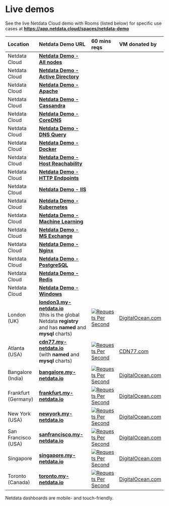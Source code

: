 <!--
title: "Live demos"
date: 2020-03-26
custom_edit_url: https://github.com/netdata/netdata/edit/master/docs/Demo-Sites.md
sidebar_label: "Live demos"
learn_status: "Published"
learn_topic_type: "Getting started"
learn_rel_path: "Getting started"
sidebar_position: "90"
-->
# Live demos

See the live Netdata Cloud demo with Rooms (listed below) for specific use cases at **https://app.netdata.cloud/spaces/netdata-demo**

| Location            | Netdata Demo URL                                                                                                                              | 60 mins reqs                                                                                                                                                                                                                                                 | VM donated by                                      |
| :------------------ | :-------------------------------------------------------------------------------------------------------------------------------------------- | :------------------------------------------------------------------------------------------------------------------------------------------------------------------------------------------------------------------------------------------------------------| :------------------------------------------------- |
| Netdata Cloud       | **[Netdata Demo - All nodes](https://app.netdata.cloud/spaces/netdata-demo/rooms/all-nodes/overview)** |||
| Netdata Cloud       | **[Netdata Demo - Active Directory](https://app.netdata.cloud/spaces/netdata-demo/rooms/active-directory/overview)** |||
| Netdata Cloud       | **[Netdata Demo - Apache](https://app.netdata.cloud/spaces/netdata-demo/rooms/apache/overview)** |||
| Netdata Cloud       | **[Netdata Demo - Cassandra](https://app.netdata.cloud/spaces/netdata-demo/rooms/cassandra/overview)** |||
| Netdata Cloud       | **[Netdata Demo - CoreDNS](https://app.netdata.cloud/spaces/netdata-demo/rooms/coredns/overview)** |||
| Netdata Cloud       | **[Netdata Demo - DNS Query](https://app.netdata.cloud/spaces/netdata-demo/rooms/dns-query/overview)** |||
| Netdata Cloud       | **[Netdata Demo - Docker](https://app.netdata.cloud/spaces/netdata-demo/rooms/docker/overview)** |||
| Netdata Cloud       | **[Netdata Demo - Host Reachability](https://app.netdata.cloud/spaces/netdata-demo/rooms/host-reachability/overview)** |||
| Netdata Cloud       | **[Netdata Demo - HTTP Endpoints](https://app.netdata.cloud/spaces/netdata-demo/rooms/http-endpoints/overview)** |||
| Netdata Cloud       | **[Netdata Demo - IIS](https://app.netdata.cloud/spaces/netdata-demo/rooms/iis/overview)** |||
| Netdata Cloud       | **[Netdata Demo - Kubernetes](https://app.netdata.cloud/spaces/netdata-demo/rooms/kubernetes/kubernetes)** |||
| Netdata Cloud       | **[Netdata Demo - Machine Learning](https://app.netdata.cloud/spaces/netdata-demo/rooms/machine-learning/overview)** |||
| Netdata Cloud       | **[Netdata Demo - MS Exchange](https://app.netdata.cloud/spaces/netdata-demo/rooms/ms-exchange/overview)** |||
| Netdata Cloud       | **[Netdata Demo - Nginx](https://app.netdata.cloud/spaces/netdata-demo/rooms/nginx/overview)** |||
| Netdata Cloud       | **[Netdata Demo - PostgreSQL](https://app.netdata.cloud/spaces/netdata-demo/rooms/postgresql/overview)** |||
| Netdata Cloud       | **[Netdata Demo - Redis](https://app.netdata.cloud/spaces/netdata-demo/rooms/redis/overview)** |||
| Netdata Cloud       | **[Netdata Demo - Windows](https://app.netdata.cloud/spaces/netdata-demo/rooms/windows/overview)** |||
| London (UK)         | **[london3.my-netdata.io](https://london3.my-netdata.io)**<br/>(this is the global Netdata **registry** and has **named** and **mysql** charts) | [![Requests Per Second](https://london3.my-netdata.io/api/v1/badge.svg?chart=netdata.requests&dimensions=requests&after=-3600&options=unaligned&group=sum&label=reqs&units=empty&value_color=blue&precision=0&v42)](https://london3.my-netdata.io)             | [DigitalOcean.com](https://m.do.co/c/83dc9f941745) |
| Atlanta (USA)       | **[cdn77.my-netdata.io](https://cdn77.my-netdata.io)**<br/>(with **named** and **mysql** charts)                                              | [![Requests Per Second](https://cdn77.my-netdata.io/api/v1/badge.svg?chart=netdata.requests&dimensions=requests&after=-3600&options=unaligned&group=sum&label=reqs&units=empty&value_color=blue&precision=0&v42)](https://cdn77.my-netdata.io)               | [CDN77.com](https://www.cdn77.com/)                |
| Bangalore (India)   | **[bangalore.my-netdata.io](https://bangalore.my-netdata.io)**                                                                                | [![Requests Per Second](https://bangalore.my-netdata.io/api/v1/badge.svg?chart=netdata.requests&dimensions=requests&after=-3600&options=unaligned&group=sum&label=reqs&units=empty&value_color=blue&precision=0&v42)](https://bangalore.my-netdata.io)       | [DigitalOcean.com](https://m.do.co/c/83dc9f941745) |
| Frankfurt (Germany) | **[frankfurt.my-netdata.io](https://frankfurt.my-netdata.io)**                                                                                | [![Requests Per Second](https://frankfurt.my-netdata.io/api/v1/badge.svg?chart=netdata.requests&dimensions=requests&after=-3600&options=unaligned&group=sum&label=reqs&units=empty&value_color=blue&precision=0&v42)](https://frankfurt.my-netdata.io)       | [DigitalOcean.com](https://m.do.co/c/83dc9f941745) |
| New York (USA)      | **[newyork.my-netdata.io](https://newyork.my-netdata.io)**                                                                                    | [![Requests Per Second](https://newyork.my-netdata.io/api/v1/badge.svg?chart=netdata.requests&dimensions=requests&after=-3600&options=unaligned&group=sum&label=reqs&units=empty&value_color=blue&precision=0&v42)](https://newyork.my-netdata.io)           | [DigitalOcean.com](https://m.do.co/c/83dc9f941745) |
| San Francisco (USA) | **[sanfrancisco.my-netdata.io](https://sanfrancisco.my-netdata.io)**                                                                          | [![Requests Per Second](https://sanfrancisco.my-netdata.io/api/v1/badge.svg?chart=netdata.requests&dimensions=requests&after=-3600&options=unaligned&group=sum&label=reqs&units=empty&value_color=blue&precision=0&v42)](https://sanfrancisco.my-netdata.io) | [DigitalOcean.com](https://m.do.co/c/83dc9f941745) |
| Singapore           | **[singapore.my-netdata.io](https://singapore.my-netdata.io)**                                                                                | [![Requests Per Second](https://singapore.my-netdata.io/api/v1/badge.svg?chart=netdata.requests&dimensions=requests&after=-3600&options=unaligned&group=sum&label=reqs&units=empty&value_color=blue&precision=0&v42)](https://singapore.my-netdata.io)       | [DigitalOcean.com](https://m.do.co/c/83dc9f941745) |
| Toronto (Canada)    | **[toronto.my-netdata.io](https://toronto.my-netdata.io)**                                                                                    | [![Requests Per Second](https://toronto.my-netdata.io/api/v1/badge.svg?chart=netdata.requests&dimensions=requests&after=-3600&options=unaligned&group=sum&label=reqs&units=empty&value_color=blue&precision=0&v42)](https://toronto.my-netdata.io)           | [DigitalOcean.com](https://m.do.co/c/83dc9f941745) |

Netdata dashboards are mobile- and touch-friendly.
